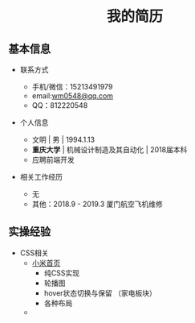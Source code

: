 # <center>我的简历</center>



## 基本信息

* 联系方式

  * 手机/微信：15213491979
  * email:wm0548@qq.com
  * QQ：812220548

* 个人信息

  * 文明 | 男 | 1994.1.13
  * **重庆大学**  | 机械设计制造及其自动化 | 2018届本科
  * 应聘前端开发 

* 相关工作经历

  * 无
  * 其他：2018.9 - 2019.3 厦门航空飞机维修

  

## 实操经验

* CSS相关
  * [小米首页](https://huntye1.github.io/miao/mi/index.html)
    * 纯CSS实现
    * 轮播图
    * hover状态切换与保留 （家电板块）
    * 各种布局
  * 

​	

